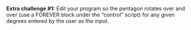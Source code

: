 **Extra challenge #1:** Edit your program so the pentagon rotates over and over (use a FOREVER block under the “control” script) for any given degrees entered by the user as the input.
